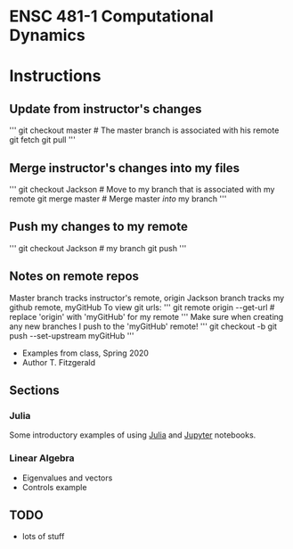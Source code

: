 # ENSC 481-1 Computational Dynamics

# Instructions
## Update from instructor's changes
'''
git checkout master # The master branch is associated with his remote
git fetch
git pull
'''
## Merge instructor's changes into my files
'''
git checkout Jackson # Move to my branch that is associated with my remote
git merge master # Merge master *into* my branch
'''
## Push my changes to my remote
'''
git checkout Jackson # my branch
git push
'''
## Notes on remote repos
Master branch tracks instructor's remote, origin
Jackson branch tracks my github remote, myGitHub
To view git urls:
'''
git remote origin --get-url # replace 'origin' with 'myGitHub' for my remote
'''
Make sure when creating any new branches I push to the 'myGitHub' remote!
'''
git checkout -b <myNewBranch>
<make changes>
git  push --set-upstream myGitHub <myNewBranch>
'''


- Examples from class, Spring 2020
- Author T. Fitzgerald

## Sections

### Julia
Some introductory examples of using [Julia](https://julialang.org/) and
[Jupyter](https://jupyter.org/) notebooks.

### Linear Algebra
- Eigenvalues and vectors
- Controls example

## TODO
- lots of stuff
